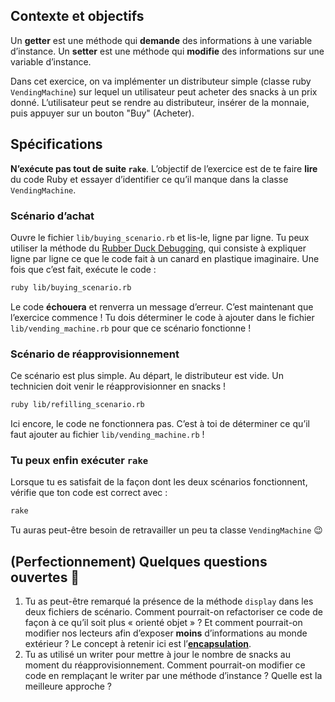 ## Contexte et objectifs

Un **getter** est une méthode qui **demande** des informations à une
variable d’instance.
Un **setter** est une méthode qui **modifie** des
informations sur une variable d’instance.

Dans cet exercice, on va implémenter un distributeur simple (classe ruby
`VendingMachine`) sur lequel un utilisateur peut acheter des
snacks à un prix donné. L’utilisateur peut se rendre au
distributeur, insérer de la monnaie, puis appuyer sur un bouton "Buy"
(Acheter).

## Spécifications

**N’exécute pas tout de suite `rake`**. L’objectif de l’exercice est de
te faire **lire** du code Ruby et essayer d’identifier ce qu’il manque
dans la classe `VendingMachine`.

### Scénario d’achat

Ouvre le fichier `lib/buying_scenario.rb` et lis-le, ligne par ligne. Tu
peux utiliser la méthode du [Rubber Duck
Debugging](https://rubberduckdebugging.com/), qui consiste à expliquer
ligne par ligne ce que le code fait à un canard en plastique imaginaire.
Une fois que c’est fait, exécute le code :

```bash
ruby lib/buying_scenario.rb
```

Le code **échouera** et renverra un message d’erreur. C’est maintenant
que l’exercice commence ! Tu dois déterminer le code à ajouter dans le
fichier `lib/vending_machine.rb` pour que ce scénario fonctionne !

### Scénario de réapprovisionnement

Ce scénario est plus simple. Au départ, le distributeur est vide. Un
technicien doit venir le réapprovisionner en snacks !

```bash
ruby lib/refilling_scenario.rb
```

Ici encore, le code ne fonctionnera pas. C’est à toi de déterminer ce
qu’il faut ajouter au fichier `lib/vending_machine.rb` !

### Tu peux enfin exécuter `rake`

Lorsque tu es satisfait de la façon dont les deux scénarios
fonctionnent, vérifie que ton code est correct avec :

```bash
rake
```

Tu auras peut-être besoin de retravailler un peu ta classe
`VendingMachine` 😉

## (Perfectionnement) Quelques questions ouvertes 🤔

1.  Tu as peut-être remarqué la présence de la méthode `display` dans
    les deux fichiers de scénario. Comment pourrait-on refactoriser ce
    code de façon à ce qu’il soit plus « orienté objet » ? Et comment
    pourrait-on modifier nos lecteurs afin d’exposer **moins**
    d’informations au monde extérieur ? Le concept à retenir ici est
    l’[**encapsulation**](https://fr.wikipedia.org/wiki/Encapsulation_(programmation)).
2.  Tu as utilisé un writer pour mettre à jour le nombre de snacks au
    moment du réapprovisionnement. Comment pourrait-on modifier ce code
    en remplaçant le writer par une méthode d’instance ? Quelle est la
    meilleure approche ?

